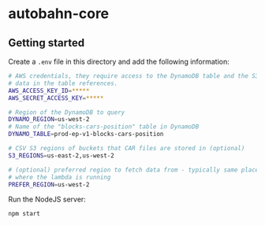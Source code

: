 # autobahn-core

## Getting started

Create a `.env` file in this directory and add the following information:

```sh
# AWS credentials, they require access to the DynamoDB table and the S3 buckets
# data in the table references.
AWS_ACCESS_KEY_ID=*****
AWS_SECRET_ACCESS_KEY=*****

# Region of the DynamoDB to query
DYNAMO_REGION=us-west-2
# Name of the "blocks-cars-position" table in DynamoDB
DYNAMO_TABLE=prod-ep-v1-blocks-cars-position

# CSV S3 regions of buckets that CAR files are stored in (optional)
S3_REGIONS=us-east-2,us-west-2

# (optional) preferred region to fetch data from - typically same place as
# where the lambda is running
PREFER_REGION=us-west-2
```

Run the NodeJS server:

```sh
npm start
```
